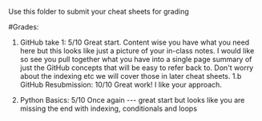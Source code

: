 Use this folder to submit your cheat sheets for grading

#Grades:
1. GitHub take 1: 5/10 Great start. Content wise you have what you need here but this looks like just a picture of your in-class notes. I would like so see you pull together what you have into a single page summary of just the GitHub concepts that will be easy to refer back to.  Don't worry about the indexing etc we will cover those in later cheat sheets.
1.b GitHub Resubmission: 10/10 Great work! I like your approach.

2. Python Basics: 5/10 Once again --- great start but looks like you are missing the end with indexing, conditionals and loops
